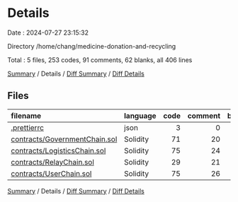 # Details

Date : 2024-07-27 23:15:32

Directory /home/chang/medicine-donation-and-recycling

Total : 5 files,  253 codes, 91 comments, 62 blanks, all 406 lines

[Summary](results.md) / Details / [Diff Summary](diff.md) / [Diff Details](diff-details.md)

## Files
| filename | language | code | comment | blank | total |
| :--- | :--- | ---: | ---: | ---: | ---: |
| [.prettierrc](/.prettierrc) | json | 3 | 0 | 1 | 4 |
| [contracts/GovernmentChain.sol](/contracts/GovernmentChain.sol) | Solidity | 71 | 20 | 16 | 107 |
| [contracts/LogisticsChain.sol](/contracts/LogisticsChain.sol) | Solidity | 75 | 24 | 16 | 115 |
| [contracts/RelayChain.sol](/contracts/RelayChain.sol) | Solidity | 29 | 21 | 14 | 64 |
| [contracts/UserChain.sol](/contracts/UserChain.sol) | Solidity | 75 | 26 | 15 | 116 |

[Summary](results.md) / Details / [Diff Summary](diff.md) / [Diff Details](diff-details.md)